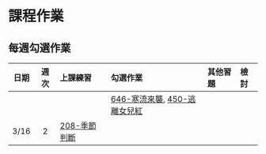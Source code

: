 # 課程作業

## 每週勾選作業

| 日期  | 週次 | 上課練習                                 | 勾選作業               | 其他習題                                  | 檢討               |
| :---: | :--: | :--------------------------------------- | :----------------- | :----------------------------------- | :--------------- |
| | | |[646-寒流來襲](https://neoj.sprout.tw/problem/646/), [450-逃離女兒紅](https://neoj.sprout.tw/problem/450/) || |
| 3/16 | 2 | [208-季節判斷](https://neoj.sprout.tw/problem/208/) | || |
